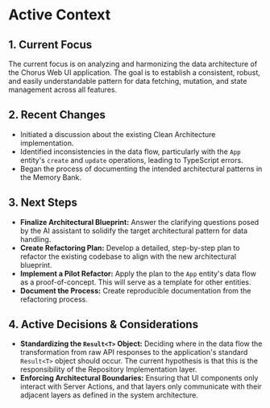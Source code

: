 # Active Context

## 1. Current Focus

The current focus is on analyzing and harmonizing the data architecture of the Chorus Web UI application. The goal is to establish a consistent, robust, and easily understandable pattern for data fetching, mutation, and state management across all features.

## 2. Recent Changes

- Initiated a discussion about the existing Clean Architecture implementation.
- Identified inconsistencies in the data flow, particularly with the `App` entity's `create` and `update` operations, leading to TypeScript errors.
- Began the process of documenting the intended architectural patterns in the Memory Bank.

## 3. Next Steps

- **Finalize Architectural Blueprint:** Answer the clarifying questions posed by the AI assistant to solidify the target architectural pattern for data handling.
- **Create Refactoring Plan:** Develop a detailed, step-by-step plan to refactor the existing codebase to align with the new architectural blueprint.
- **Implement a Pilot Refactor:** Apply the plan to the `App` entity's data flow as a proof-of-concept. This will serve as a template for other entities.
- **Document the Process:** Create reproducible documentation from the refactoring process.

## 4. Active Decisions & Considerations

- **Standardizing the `Result<T>` Object:** Deciding where in the data flow the transformation from raw API responses to the application's standard `Result<T>` object should occur. The current hypothesis is that this is the responsibility of the Repository Implementation layer.
- **Enforcing Architectural Boundaries:** Ensuring that UI components only interact with Server Actions, and that layers only communicate with their adjacent layers as defined in the system architecture.
